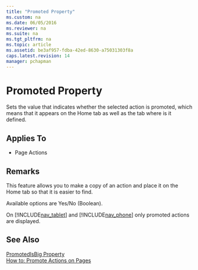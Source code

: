 ```yaml
---
title: "Promoted Property"
ms.custom: na
ms.date: 06/05/2016
ms.reviewer: na
ms.suite: na
ms.tgt_pltfrm: na
ms.topic: article
ms.assetid: be3af957-fdba-42ed-8630-a75031303f8a
caps.latest.revision: 14
manager: pchapman
---
```

# Promoted Property
Sets the value that indicates whether the selected action is promoted, which means that it appears on the Home tab as well as the tab where is it defined.  
  
## Applies To  
  
-   Page Actions  
  
## Remarks  
 This feature allows you to make a copy of an action and place it on the Home tab so that it is easier to find.  
  
 Available options are Yes\/No \(Boolean\).  
  
 On [!INCLUDE[nav_tablet](includes/nav_tablet_md.md)] and [!INCLUDE[nav_phone](includes/nav_phone_md.md)] only promoted actions are displayed.  
  
## See Also  
 [PromotedIsBig Property](PromotedIsBig-Property.md)   
 [How to: Promote Actions on Pages](../Topic/How%20to:%20Promote%20Actions%20on%20Pages.md)
